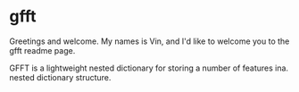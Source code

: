 # gfft


Greetings and welcome. My names is Vin, and I'd like to welcome you to the gfft readme page. 

GFFT is a lightweight nested dictionary for storing a number of features ina. nested dictionary structure.
